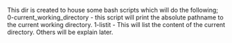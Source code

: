 This dir is created to house some bash scripts which will do the following; 0-current_working_directory - this script will print the absolute pathname to the current working directory. 1-listit - This will list the content of the current directory. Others will be explain later.
